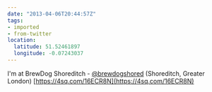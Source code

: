 ```yaml
---
date: "2013-04-06T20:44:57Z"
tags:
- imported
- from-twitter
location:
  latitude: 51.52461897
  longitude: -0.07243037
---
```

I'm at BrewDog Shoreditch - [@brewdogshored](/twitter/#/brewdogshored) \(Shoreditch, Greater London) [https://4sq.com/16ECR8N](https://4sq.com/16ECR8N)
